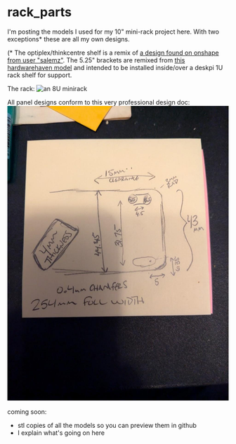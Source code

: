# rack_parts
I'm posting the models I used for my 10" mini-rack project here. With two exceptions* these are all my own designs.


(* The optiplex/thinkcentre shelf is a remix of [a design found on onshape from user "salemz"](https://cad.onshape.com/documents/edc2be91c8a5c8ce739145d0/w/da46e5e176b4d39cc755736e/e/9c80555ae34e66083f173074). The 5.25" brackets are remixed from [this hardwarehaven model](https://www.thingiverse.com/thing:6859441) and intended to be installed inside/over a deskpi 1U rack shelf for support.

The rack:
![an 8U minirack](/PXL_20250305_000510257.MP(1).jpg)

All panel designs conform to this very professional design doc:
![a post-it note](/tab_design.jpg)

coming soon:
* stl copies of all the models so you can preview them in github
* I explain what's going on here

